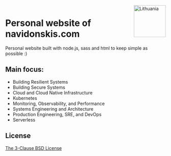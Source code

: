 <img src="https://upload.wikimedia.org/wikipedia/commons/1/11/Flag_of_Lithuania.svg" width="100px" align="right" alt="Lithuania">

# Personal website of navidonskis.com

Personal website built with node.js, sass and html to keep simple as possible :)

## Main focus:

 - Building Resilient Systems
 - Building Secure Systems
 - Cloud and Cloud Native Infrastructure
 - Kubernetes
 - Monitoring, Observability, and Performance
 - Systems Engineering and Architecture
 - Production Engineering, SRE, and DevOps
 - Serverless

## License

[The 3-Clause BSD License](./LICENSE)
